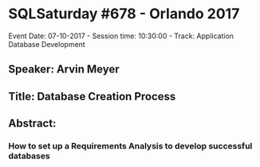 # SQLSaturday #678 - Orlando 2017
Event Date: 07-10-2017 - Session time: 10:30:00 - Track: Application  Database Development
## Speaker: Arvin Meyer
## Title: Database Creation Process
## Abstract:
### How to set up a Requirements Analysis to develop successful databases

